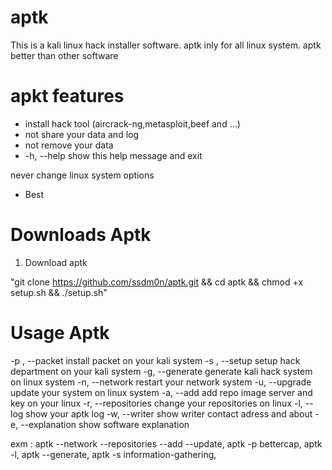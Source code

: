 # aptk
This is a kali linux hack installer software. 
aptk inly for all linux system.
aptk better than other software

# apkt features
- install hack tool (aircrack-ng,metasploit,beef and ...)
- not share your data and log
- not remove your data
-   -h, --help            show this help message and exit

never change linux system options
- Best

# Downloads Aptk
1. Download aptk

"git clone https://github.com/ssdm0n/aptk.git && cd aptk && chmod +x setup.sh && ./setup.sh"

# Usage Aptk

  -p <packet name>, --packet <packet name>
                        install packet on your kali system
  -s <department name>, --setup <department name>
                        setup hack department on your kali system
  -g, --generate        generate kali hack system on linux system
  -n, --network         restart your network system
  -u, --upgrade         update your system on linux system
  -a, --add             add repo image server and key on your linux
  -r, --repositories    change your repositories on linux
  -l, --log             show your aptk log
  -w, --writer          show writer contact adress and about
  -e, --explanation     show software explanation
  
exm : aptk --network --repositories --add --update, 
        aptk -p bettercap, 
        aptk -l, 
        aptk --generate, 
        aptk -s information-gathering, 
